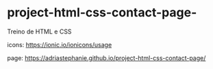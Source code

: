 # project-html-css-contact-page-
Treino de HTML e CSS

icons: https://ionic.io/ionicons/usage

page: https://adriastephanie.github.io/project-html-css-contact-page/
